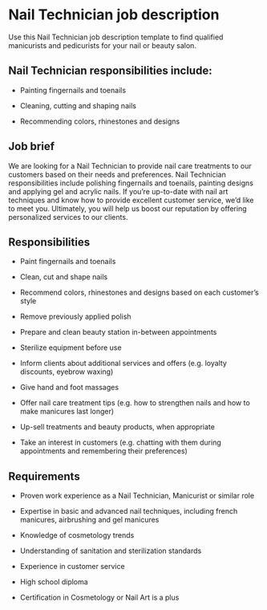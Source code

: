 # Nail Technician job description
Use this Nail Technician job description template to find qualified manicurists and pedicurists for your nail or beauty salon.


## Nail Technician responsibilities include:
* Painting fingernails and toenails

* Cleaning, cutting and shaping nails

* Recommending colors, rhinestones and designs


## Job brief

We are looking for a Nail Technician to provide nail care treatments to our customers based on their needs and preferences.
Nail Technician responsibilities include polishing fingernails and toenails, painting designs and applying gel and acrylic nails. If you’re up-to-date with nail art techniques and know how to provide excellent customer service, we’d like to meet you.
Ultimately, you will help us boost our reputation by offering personalized services to our clients.


## Responsibilities

* Paint fingernails and toenails

* Clean, cut and shape nails

* Recommend colors, rhinestones and designs based on each customer’s style

* Remove previously applied polish

* Prepare and clean beauty station in-between appointments

* Sterilize equipment before use

* Inform clients about additional services and offers (e.g. loyalty discounts, eyebrow waxing)

* Give hand and foot massages

* Offer nail care treatment tips (e.g. how to strengthen nails and how to make manicures last longer)

* Up-sell treatments and beauty products, when appropriate

* Take an interest in customers (e.g. chatting with them during appointments and remembering their preferences)


## Requirements

* Proven work experience as a Nail Technician, Manicurist or similar role

* Expertise in basic and advanced nail techniques, including french manicures, airbrushing and gel manicures

* Knowledge of cosmetology trends

* Understanding of sanitation and sterilization standards

* Experience in customer service

* High school diploma

* Certification in Cosmetology or Nail Art is a plus
